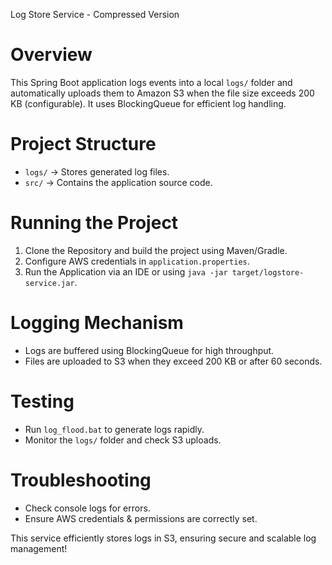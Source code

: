 Log Store Service - Compressed Version  

# Overview  
This Spring Boot application logs events into a local `logs/` folder and automatically uploads them to Amazon S3 when the file size exceeds 200 KB (configurable). It uses BlockingQueue for efficient log handling.  

# Project Structure  
- `logs/` → Stores generated log files.  
- `src/` → Contains the application source code.  

# Running the Project  
1. Clone the Repository and build the project using Maven/Gradle.  
2. Configure AWS credentials in `application.properties`.  
3. Run the Application via an IDE or using `java -jar target/logstore-service.jar`.  

# Logging Mechanism  
- Logs are buffered using BlockingQueue for high throughput.  
- Files are uploaded to S3 when they exceed 200 KB or after 60 seconds.  

# Testing  
- Run `log_flood.bat` to generate logs rapidly.  
- Monitor the `logs/` folder and check S3 uploads.  

# Troubleshooting  
- Check console logs for errors.  
- Ensure AWS credentials & permissions are correctly set.  

This service efficiently stores logs in S3, ensuring secure and scalable log management!
